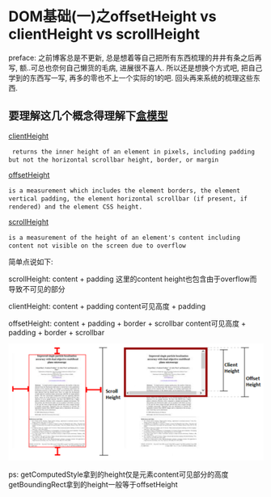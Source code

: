 # DOM基础(一)之offsetHeight vs clientHeight vs scrollHeight

preface: 之前博客总是不更新, 总是想着等自己把所有东西梳理的井井有条之后再写, 额..可总也奈何自己懒货的毛病, 进展很不喜人. 所以还是想换个方式吧, 把自己学到的东西写一写, 再多的零也不上一个实际的1的吧. 回头再来系统的梳理这些东西.

## 要理解这几个概念得理解下[盒模型](https://developer.mozilla.org/en-US/docs/Web/CSS/CSS_Box_Model/Introduction_to_the_CSS_box_model)

[clientHeight](https://developer.mozilla.org/en-US/docs/Web/API/Element/clientHeight)

```
 returns the inner height of an element in pixels, including padding but not the horizontal scrollbar height, border, or margin
```

[offsetHeight](https://developer.mozilla.org/en-US/docs/Web/API/HTMLElement/offsetHeight)

```
is a measurement which includes the element borders, the element vertical padding, the element horizontal scrollbar (if present, if rendered) and the element CSS height.
```

[scrollHeight](https://developer.mozilla.org/en-US/docs/Web/API/Element/scrollHeight)

```
is a measurement of the height of an element's content including content not visible on the screen due to overflow
```

简单点说如下:

scrollHeight: content + padding
这里的content height也包含由于overflow而导致不可见的部分

clientHeight: content + padding
content可见高度 + padding

offsetHeight: content + padding + border + scrollbar
content可见高度 + padding + border + scrollbar

![clientHeight offsetHeight scrollHeight对比](../images/clientHeight_vs_offsetHeight_vs_scrollHeight.png)

ps:
getComputedStyle拿到的height仅是元素content可见部分的高度
getBoundingRect拿到的height一般等于offsetHeight
